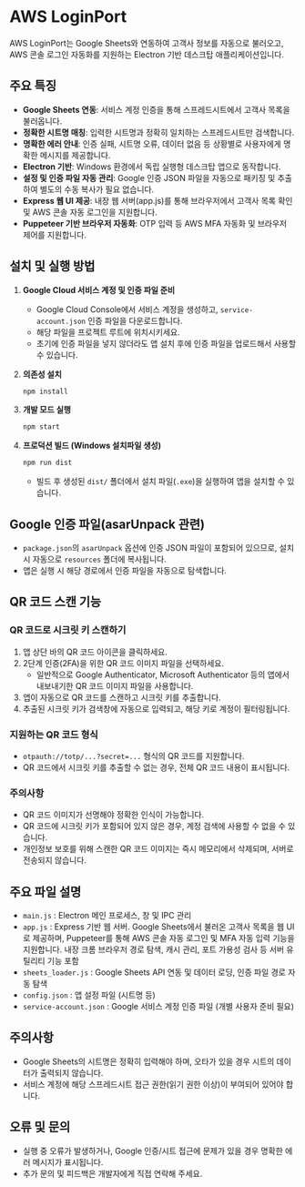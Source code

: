 # AWS LoginPort

AWS LoginPort는 Google Sheets와 연동하여 고객사 정보를 자동으로 불러오고, AWS 콘솔 로그인 자동화를 지원하는 Electron 기반 데스크탑 애플리케이션입니다.

## 주요 특징
- **Google Sheets 연동**: 서비스 계정 인증을 통해 스프레드시트에서 고객사 목록을 불러옵니다.
- **정확한 시트명 매칭**: 입력한 시트명과 정확히 일치하는 스프레드시트만 검색합니다.
- **명확한 에러 안내**: 인증 실패, 시트명 오류, 데이터 없음 등 상황별로 사용자에게 명확한 메시지를 제공합니다.
- **Electron 기반**: Windows 환경에서 독립 실행형 데스크탑 앱으로 동작합니다.
- **설정 및 인증 파일 자동 관리**: Google 인증 JSON 파일을 자동으로 패키징 및 추출하여 별도의 수동 복사가 필요 없습니다.
- **Express 웹 UI 제공**: 내장 웹 서버(app.js)를 통해 브라우저에서 고객사 목록 확인 및 AWS 콘솔 자동 로그인을 지원합니다.
- **Puppeteer 기반 브라우저 자동화**: OTP 입력 등 AWS MFA 자동화 및 브라우저 제어를 지원합니다.

## 설치 및 실행 방법

1. **Google Cloud 서비스 계정 및 인증 파일 준비**
   - Google Cloud Console에서 서비스 계정을 생성하고, `service-account.json` 인증 파일을 다운로드합니다.
   - 해당 파일을 프로젝트 루트에 위치시키세요.
   - 초기에 인증 파일을 넣지 않더라도 앱 설치 후에 인증 파일을 업로드해서 사용할 수 있습니다.

2. **의존성 설치**
   ```bash
   npm install
   ```

3. **개발 모드 실행**
   ```bash
   npm start
   ```

4. **프로덕션 빌드 (Windows 설치파일 생성)**
   ```bash
   npm run dist
   ```
   - 빌드 후 생성된 `dist/` 폴더에서 설치 파일(`.exe`)을 실행하여 앱을 설치할 수 있습니다.

## Google 인증 파일(asarUnpack 관련)
- `package.json`의 `asarUnpack` 옵션에 인증 JSON 파일이 포함되어 있으므로, 설치 시 자동으로 `resources` 폴더에 복사됩니다.
- 앱은 실행 시 해당 경로에서 인증 파일을 자동으로 탐색합니다.

## QR 코드 스캔 기능

### QR 코드로 시크릿 키 스캔하기
1. 앱 상단 바의 QR 코드 아이콘을 클릭하세요.
2. 2단계 인증(2FA)을 위한 QR 코드 이미지 파일을 선택하세요.
   - 일반적으로 Google Authenticator, Microsoft Authenticator 등의 앱에서 내보내기한 QR 코드 이미지 파일을 사용합니다.
3. 앱이 자동으로 QR 코드를 스캔하고 시크릿 키를 추출합니다.
4. 추출된 시크릿 키가 검색창에 자동으로 입력되고, 해당 키로 계정이 필터링됩니다.

### 지원하는 QR 코드 형식
- `otpauth://totp/...?secret=...` 형식의 QR 코드를 지원합니다.
- QR 코드에서 시크릿 키를 추출할 수 없는 경우, 전체 QR 코드 내용이 표시됩니다.

### 주의사항
- QR 코드 이미지가 선명해야 정확한 인식이 가능합니다.
- QR 코드에 시크릿 키가 포함되어 있지 않은 경우, 계정 검색에 사용할 수 없을 수 있습니다.
- 개인정보 보호를 위해 스캔한 QR 코드 이미지는 즉시 메모리에서 삭제되며, 서버로 전송되지 않습니다.

## 주요 파일 설명
- `main.js` : Electron 메인 프로세스, 창 및 IPC 관리
- `app.js` : Express 기반 웹 서버. Google Sheets에서 불러온 고객사 목록을 웹 UI로 제공하며, Puppeteer를 통해 AWS 콘솔 자동 로그인 및 MFA 자동 입력 기능을 지원합니다. 내장 크롬 브라우저 경로 탐색, 캐시 관리, 포트 가용성 검사 등 서버 유틸리티 기능 포함
- `sheets_loader.js` : Google Sheets API 연동 및 데이터 로딩, 인증 파일 경로 자동 탐색
- `config.json` : 앱 설정 파일 (시트명 등)
- `service-account.json` : Google 서비스 계정 인증 파일 (개별 사용자 준비 필요)

## 주의사항
- Google Sheets의 시트명은 정확히 입력해야 하며, 오타가 있을 경우 시트의 데이터가 출력되지 않습니다.
- 서비스 계정에 해당 스프레드시트 접근 권한(읽기 권한 이상)이 부여되어 있어야 합니다.

## 오류 및 문의
- 실행 중 오류가 발생하거나, Google 인증/시트 접근에 문제가 있을 경우 명확한 에러 메시지가 표시됩니다.
- 추가 문의 및 피드백은 개발자에게 직접 연락해 주세요.